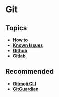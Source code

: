 # Git

## Topics

* ****[**How to**](how-to.md)****
* ****[**Known Issues**](known-issues.md)****
* ****[**Github**](github.md)****
* ****[**Gitlab**](gitlab/)****

## Recommended

* ****[**Gitmoji CLI**](https://github.com/carloscuesta/gitmoji-cli)****
* ****[**GitGuardian**](https://gitguardian.com)****

